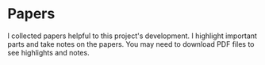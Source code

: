 # Papers

I collected papers helpful to this project's development. I highlight important parts and take notes on the papers. You may need to download PDF files to see highlights and notes.